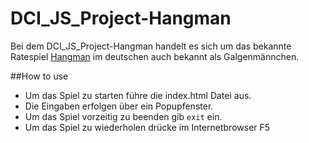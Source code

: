 # DCI_JS_Project-Hangman
Bei dem DCI_JS_Project-Hangman handelt es sich um das bekannte Ratespiel [Hangman](https://de.wikipedia.org/wiki/Galgenm%C3%A4nnchen) im deutschen auch bekannt als Galgenmännchen.

##How to use
- Um das Spiel zu starten führe die index.html Datei aus.
- Die Eingaben erfolgen über ein Popupfenster.
- Um das Spiel vorzeitig zu beenden gib `exit` ein.
- Um das Spiel zu wiederholen drücke im Internetbrowser F5
